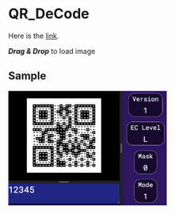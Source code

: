 # QR_DeCode

Here is the [link](https://ktechi.github.io/QR_DeCode/).

___Drag & Drop___ to load image

## Sample
<img src="image/1.png" style="width:20rem;"/>
